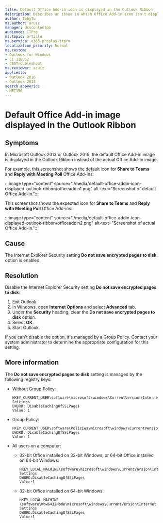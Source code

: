 ```yaml
---
title: Default Office Add-in icon is displayed in the Outlook Ribbon
description: Describes an issue in which Office Add-in icon isn't displayed the actual icon in the Outlook Ribbon in Outlook 2013 or 2016. 
author: TobyTu
ms.author: aruiz
manager: dcscontentpm
audience: ITPro 
ms.topic: article 
ms.service: o365-proplus-itpro
localization_priority: Normal
ms.custom: 
- Outlook for Windows
- CI 118852
- CSSTroubleshoot
ms.reviewer: aruiz
appliesto:
- Outlook 2016
- Outlook 2013
search.appverid: 
- MET150
---
```


# Default Office Add-in image displayed in the Outlook Ribbon

## Symptoms

In Microsoft Outlook 2013 or Outlook 2016, the default Office Add-in image is displayed in the Outlook Ribbon instead of the actual Office Add-in image.

For example, this screenshot shows the default icon for **Share to Teams** and **Reply with Meeting Poll** Office Add-ins:

:::image type="content" source="./media/default-office-addin-icon-displayed-outlook-ribbon/officeaddin1.png" alt-text="Screenshot of default Office Add-in.":::

This screenshot shows the expected icon for **Share to Teams** and **Reply with Meeting Poll** Office Add-ins:

:::image type="content" source="./media/default-office-addin-icon-displayed-outlook-ribbon/officeaddin2.png" alt-text="Screenshot of actual Office Add-in.":::

## Cause

The Internet Explorer Security setting **Do not save encrypted pages to disk** option is enabled.

## Resolution

Disable the Internet Explorer Security setting **Do not save encrypted pages to disk**:

1. Exit Outlook
2. In Windows, open **Internet Options** and select **Advanced** tab.
3. Under the **Security** heading, clear the **Do not save encrypted pages to disk** option.
4. Select **OK**.
5. Start Outlook.

If you can't disable the option, it's managed by a Group Policy. Contact your system administrator to determine the appropriate configuration for this setting.

## More information

The **Do not save encrypted pages to disk** setting is managed by the following registry keys:

- Without Group Policy:

    ```
    HKEY_CURRENT_USER\software\microsoft\windows\CurrentVersion\Internet Settings  
    DWORD: DisableCachingOfSSLPages  
    Value: 1
    ```

- Group Policy:

    ```
    HKEY_CURRENT_USER\software\Policies\microsoft\windows\CurrentVersion\Internet
    DWORD: DisableCachingOfSSLPages
    Value: 1
    ```

- All users on a computer:
  - 32-bit Office installed on 32-bit Windows, or 64-bit Office installed on 64-bit Windows:

    ```
    HKEY_LOCAL_MACHINE\software\microsoft\windows\CurrentVersion\Internet Settings
    DWORD:DisableCachingOfSSLPages 
    Value:1
    ```

  - 32-bit Office installed on 64-bit Windows:

    ```
    HKEY_LOCAL_MACHINE \software\Wow6432Node\microsoft\windows\CurrentVersion\Internet Settings
    DWORD:DisableCachingOfSSLPages
    Value:1
    ```

